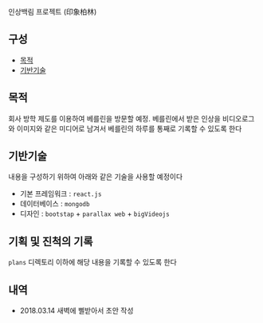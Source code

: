 인상백림 프로젝트 (印象柏林)

## 구성
- [목적](#목적)
- [기반기술](#기반기술)

## 목적
회사 방학 제도를 이용하여 베를린을 방문할 예정. 베를린에서 받은 인상을 비디오로그와 이미지와 같은 미디어로 남겨서 베를린의 하루를 통째로 기록할 수 있도록 한다 

## 기반기술
내용을 구성하기 위하여 아래와 같은 기술을 사용할 예정이다
- 기본 프레임워크 : `react.js`
- 데이터베이스 : `mongodb`
- 디자인 : `bootstap` + `parallax web` + `bigVideojs`

## 기획 및 진척의 기록
`plans` 디렉토리 이하에 해당 내용을 기록할 수 있도록 한다

## 내역
- 2018.03.14 새벽에 삘받아서 초안 작성 

